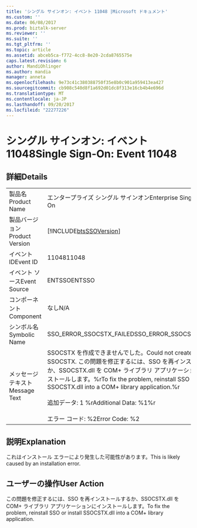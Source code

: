 ```yaml
---
title: 'シングル サインオン: イベント 11048 |Microsoft ドキュメント'
ms.custom: ''
ms.date: 06/08/2017
ms.prod: biztalk-server
ms.reviewer: ''
ms.suite: ''
ms.tgt_pltfrm: ''
ms.topic: article
ms.assetid: abceb5ca-f772-4cc8-8e20-2cda8765575e
caps.latest.revision: 6
author: MandiOhlinger
ms.author: mandia
manager: anneta
ms.openlocfilehash: 9e73c41c380388750f35e8b0c901a959413ea427
ms.sourcegitcommit: cb908c540d8f1a692d01dc8f313e16cb4b4e696d
ms.translationtype: MT
ms.contentlocale: ja-JP
ms.lasthandoff: 09/20/2017
ms.locfileid: "22277226"
---
```

# <a name="single-sign-on-event-11048"></a><span data-ttu-id="8b7bc-102">シングル サインオン: イベント 11048</span><span class="sxs-lookup"><span data-stu-id="8b7bc-102">Single Sign-On: Event 11048</span></span>
## <a name="details"></a><span data-ttu-id="8b7bc-103">詳細</span><span class="sxs-lookup"><span data-stu-id="8b7bc-103">Details</span></span>  
  
|||  
|-|-|  
|<span data-ttu-id="8b7bc-104">製品名</span><span class="sxs-lookup"><span data-stu-id="8b7bc-104">Product Name</span></span>|<span data-ttu-id="8b7bc-105">エンタープライズ シングル サインオン</span><span class="sxs-lookup"><span data-stu-id="8b7bc-105">Enterprise Single Sign-On</span></span>|  
|<span data-ttu-id="8b7bc-106">製品バージョン</span><span class="sxs-lookup"><span data-stu-id="8b7bc-106">Product Version</span></span>|[!INCLUDE[btsSSOVersion](../includes/btsssoversion-md.md)]|  
|<span data-ttu-id="8b7bc-107">イベント ID</span><span class="sxs-lookup"><span data-stu-id="8b7bc-107">Event ID</span></span>|<span data-ttu-id="8b7bc-108">11048</span><span class="sxs-lookup"><span data-stu-id="8b7bc-108">11048</span></span>|  
|<span data-ttu-id="8b7bc-109">イベント ソース</span><span class="sxs-lookup"><span data-stu-id="8b7bc-109">Event Source</span></span>|<span data-ttu-id="8b7bc-110">ENTSSO</span><span class="sxs-lookup"><span data-stu-id="8b7bc-110">ENTSSO</span></span>|  
|<span data-ttu-id="8b7bc-111">コンポーネント</span><span class="sxs-lookup"><span data-stu-id="8b7bc-111">Component</span></span>|<span data-ttu-id="8b7bc-112">なし</span><span class="sxs-lookup"><span data-stu-id="8b7bc-112">N/A</span></span>|  
|<span data-ttu-id="8b7bc-113">シンボル名</span><span class="sxs-lookup"><span data-stu-id="8b7bc-113">Symbolic Name</span></span>|<span data-ttu-id="8b7bc-114">SSO_ERROR_SSOCSTX_FAILED</span><span class="sxs-lookup"><span data-stu-id="8b7bc-114">SSO_ERROR_SSOCSTX_FAILED</span></span>|  
|<span data-ttu-id="8b7bc-115">メッセージ テキスト</span><span class="sxs-lookup"><span data-stu-id="8b7bc-115">Message Text</span></span>|<span data-ttu-id="8b7bc-116">SSOCSTX を作成できませんでした。</span><span class="sxs-lookup"><span data-stu-id="8b7bc-116">Could not create SSOCSTX.</span></span> <span data-ttu-id="8b7bc-117">この問題を修正するには、SSO を再インストールするか、SSOCSTX.dll を COM+ ライブラリ アプリケーションにインストールします。%r</span><span class="sxs-lookup"><span data-stu-id="8b7bc-117">To fix the problem, reinstall SSO or install SSOCSTX.dll into a COM+ library application.%r</span></span><br /><br /> <span data-ttu-id="8b7bc-118">追加データ: 1 %r</span><span class="sxs-lookup"><span data-stu-id="8b7bc-118">Additional Data: %1%r</span></span><br /><br /> <span data-ttu-id="8b7bc-119">エラー コード: %2</span><span class="sxs-lookup"><span data-stu-id="8b7bc-119">Error Code: %2</span></span>|  
  
## <a name="explanation"></a><span data-ttu-id="8b7bc-120">説明</span><span class="sxs-lookup"><span data-stu-id="8b7bc-120">Explanation</span></span>  
 <span data-ttu-id="8b7bc-121">これはインストール エラーにより発生した可能性があります。</span><span class="sxs-lookup"><span data-stu-id="8b7bc-121">This is likely caused by an installation error.</span></span>  
  
## <a name="user-action"></a><span data-ttu-id="8b7bc-122">ユーザーの操作</span><span class="sxs-lookup"><span data-stu-id="8b7bc-122">User Action</span></span>  
 <span data-ttu-id="8b7bc-123">この問題を修正するには、SSO を再インストールするか、SSOCSTX.dll を COM+ ライブラリ アプリケーションにインストールします。</span><span class="sxs-lookup"><span data-stu-id="8b7bc-123">To fix the problem, reinstall SSO or install SSOCSTX.dll into a COM+ library application.</span></span>